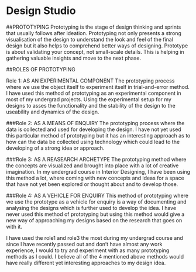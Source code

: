 # Design Studio

##PROTOTYPING
Prototyping is the stage of design thinking and sprints that usually follows after ideation.  Prototyping not only presents a strong visualisation of the design to understand the look and feel of the final design but it also helps to comprehend better ways of designing. Prototype is about validating your concept, not small-scale details. This is helping in gathering valuable insights and move to the next phase. 

##ROLES OF PROTOTYPING

Role 1: AS AN EXPERIMENTAL COMPONENT
The prototyping process where we use the object itself to experiment itself in trial-and-error method. I have used this method of prototyping as an experimental component in most of my undergrad projects. Using the experimental setup for my designs to asses the functionality and the stability of the design to the useability and dynamics of the design.

###Role 2: AS A MEANS OF ENQUIRY
The prototyping process where the data is collected and used for developing the design. I have not yet used this particular method of prototyping but it has an interesting approach as to how can the data be collected using technology which could lead to the developing of a strong idea or approach.

###Role 3: AS A REASEARCH ARCHETYPE
The prototyping method where the concepts are visualized and brought into place with a lot of creative imagination. In my undergrad course in Interior Designing, I have been using this method a lot, where coming with new concepts and ideas for a space that have not yet been explored or thought about and to develop those.

###Role 4: AS A VEHICLE FOR ENQUIRY
This method of prototyping where we use the prototype as a vehicle for enquiry is a way of documenting and analysing the designs which is further used to develop the idea. I have never used this method of prototyping but using this method would give a new way of approaching my designs based on the research that goes on with it.

I have used the role1 and role3 the most during my undergrad course and since I have recently passed out and don’t have almost any work experience, I would to try and experiment with as many prototyping methods as I could. I believe all of the 4 mentioned above methods would have really different yet interesting approaches to my design idea.
